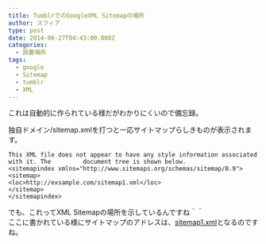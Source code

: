 ```yaml
---
title: TumblrでのGoogleXML Sitemapの場所
author: スフィア
type: post
date: 2014-06-27T04:43:00.000Z
categories:
  - 設置場所
tags:
  - google
  - Sitemap
  - tumblr
  - XML
---
```


これは自動的に作られている様だがわかりにくいので備忘録。

独自ドメイン/sitemap.xmlを打つと一応サイトマップらしきものが表示されます。

```xhtml  
This XML file does not appear to have any style information associated with it. The         document tree is shown below.    
<sitemapindex xmlns="http://www.sitemaps.org/schemas/sitemap/0.9">
<sitemap>
<loc>http://exsample.com/sitemap1.xml</loc>
</sitemap>
</sitemapindex>
```

でも、これってXML Sitemapの場所を示しているんですね＾＾<br /> ここに書かれている様にサイトマップのアドレスは、<a href="http://exsample.com/sitemap1.xml">sitemap1.xml</a>となるのですね。



